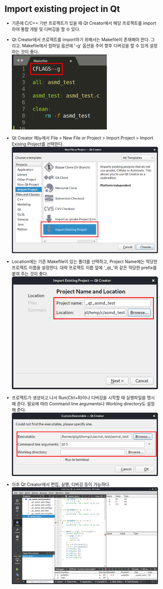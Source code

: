 Import existing project in Qt
===

* 기존에 C/C++ 기반 프로젝트가 있을 때 Qt Creator에서 해당 프로젝트를 import하여 통합 개발 및 디버깅을 할 수 있다.

* Qt Creator에서 프로젝트를 import하기 위해서는 Makefile이 존재해야 한다.
그리고, Makefile에서 컴파일 옵션에 '-g' 옵션을 주어 향후 디버깅을 할 수 있게 설정하는 것이 좋다.  
![](makefile-sc.png)

* Qt Creator 메뉴에서 File > New File or Project > Import Project > Import Exising Project를 선택한다.  
![](sc1.png)

* Location에는 기존 Makefile이 있는 폴더를 선택하고, Project Name에는 적당한 프로젝트 이름을 설정한다.
대략 프로젝트 이름 앞에 '\_qt\_'와 같은 적당한 prefix를 붙여 주는 것이 좋다.  
![](sc2.png)

* 프로젝트가 생성되고 나서 Run(Ctrl+R)이나 디버깅을 시작할 때 실행파일을 명시해 준다.
필요에 따라 Command line arguments나 Working directory도 설정해 준다.  
![](sc3.png)

* 이후 Qt Creator에서 편집, 실행, 디버깅 등이 가능하다.  
![](sc4.png)
